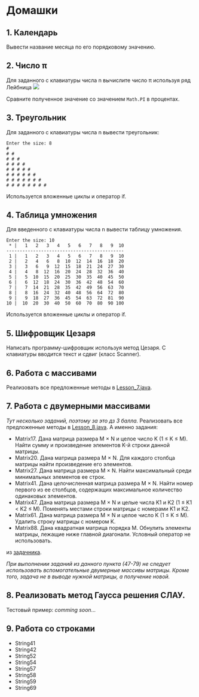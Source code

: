 # Домашки
## 1. Календарь
Вывести название месяца по его порядковому значению.
## 2. Число π
Для заданного с клавиатуры числа n вычислите число π используя ряд Лейбница
<img src="https://latex.codecogs.com/png.latex?1-\frac13+\frac15-\frac17+\dots=\sum_{i=0}^\infty\frac{\left(-1\right)^i}{2i+1}=\frac\pi4\text{.}" />

Сравните полученное значение со значением ```Math.PI``` в процентах.
## 3. Треугольник
Для заданного с клавиатуры числа n вывести треугольник:
```text
Enter the size: 8
#
# #
# # #
# # # #
# # # # # 
# # # # # #
# # # # # # #
# # # # # # # #
```
Используется вложенные циклы и оператор if.
## 4. Таблица умножения
Для введенного с клавиатуры числа n вывести таблицу умножения.
```text
Enter the size: 10
 * |   1   2   3   4   5   6   7   8   9  10
--------------------------------------------
 1 |   1   2   3   4   5   6   7   8   9  10
 2 |   2   4   6   8  10  12  14  16  18  20
 3 |   3   6   9  12  15  18  21  24  27  30
 4 |   4   8  12  16  20  24  28  32  36  40
 5 |   5  10  15  20  25  30  35  40  45  50
 6 |   6  12  18  24  30  36  42  48  54  60
 7 |   7  14  21  28  35  42  49  56  63  70
 8 |   8  16  24  32  40  48  56  64  72  80
 9 |   9  18  27  36  45  54  63  72  81  90
10 |  10  20  30  40  50  60  70  80  90 100
```
Используется вложенные циклы и оператор if.

## 5. Шифровщик Цезаря
Написать программу-шифровщик используя метод Цезаря.
С клавиатуры вводится текст и сдвиг (класс Scanner).

## 6. Работа с массивами
Реализовать все предложенные методы в [Lesson_7.java](../master/Lesson_7.java).

## 7. Работа с двумерными массивами
*Тут несколько заданий, поэтому за это дз 3 балла.*
Реализовать все предложенные методы в [Lesson_8.java](../master/Lesson_8.java).
А именно задания:
* Matrix17. Дана матрица размера M × N и целое число K (1 ≤ K ≤ M). Найти сумму и произведение элементов K-й строки данной матрицы.
* Matrix20. Дана матрица размера M × N. Для каждого столбца матрицы найти произведение его элементов.
* Matrix27. Дана матрица размера M × N. Найти максимальный среди минимальных элементов ее строк.
* Matrix41. Дана целочисленная матрица размера M × N. Найти номер первого из ее столбцов, содержащих максимальное количество одинаковых
элементов.
* Matrix47. Дана матрица размера M × N и целые числа K1 и K2 (1 ≤ K1 < K2 ≤ M). Поменять местами строки матрицы с номерами K1 и K2.
* Matrix61. Дана матрица размера M × N и целое число K (1 ≤ K ≤ M). Удалить строку матрицы с номером K.
* Matrix88. Дана квадратная матрица порядка M. Обнулить элементы матрицы, лежащие ниже главной диагонали. Условный оператор не использовать.

из [задачника](../master/Электронный%20задачник%20по%20программированию.pdf).

*При выполнении заданий из данного пункта (47-79) не следует использовать вспомогательные двумерные массивы матрицы. Кроме того, задача не в выводе нужной матрицы, а получение новой.*


## 8. Реализовать метод Гаусса решения СЛАУ.

Тестовый пример:
*comming soon...*


## 9. Работа со строками
 * String41
 * String42
 * String52
 * String54
 * String57
 * String58
 * String59
 * String69